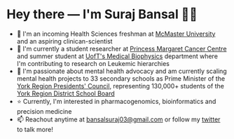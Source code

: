 # Hey there — I'm **Suraj Bansal** 👋🏽

- 🧠 I'm an incoming Health Sciences freshman at [McMaster University](https://bhsc.mcmaster.ca/) and an aspiring clinican-scientist
- 🧬 I'm currently a student researcher at [Princess Margaret Cancer Centre](http://www.jdstemcellresearch.ca/) and summer student at [UofT's Medical Biophysics](https://medbio.utoronto.ca/medical-biophysics) department where I'm contributing to research on Leukemic hierarchies
- 📢 I'm passionate about mental health advocacy and am currently scaling mental health projects to 33 secondary schools as Prime Minister of the [York Region Presidents' Council](http://www.yrdsb.ca/studenttrustees/Pages/York%20Region%20Presidents'%20Council.aspx), representing 130,000+ students of the [York Region District School Board](http://www.yrdsb.ca/Pages/default.aspx)
- ⭐️ Currently, I'm interested in pharmacogenomics, bioinformatics and precision medicine
- 📫 Reachout anytime at bansalsuraj03@gmail.com or follow my [twitter](https://twitter.com/surajbansal2003) to talk more!
<!--- 
- 💡 I'm also interested in global health and I'm currently developing CovBot, an informational chatbot on Messenger and WhatsApp to tackle the proliferation of COVID-19 misinformation in low-income countries

- 📢 I'm passionate about mental health advocacy and am currently scaling mental health projects to 33 secondary schools as Prime Minister of the [York Region Presidents' Council](http://www.yrdsb.ca/studenttrustees/Pages/York%20Region%20Presidents'%20Council.aspx), representing 130,000+ students of the [York Region District School Board](http://www.yrdsb.ca/Pages/default.aspx)
- interested in pharmacogenomics, bioinformatics and precision medicine


- ⭐️ Previously, I've shadowed physicians at [Texas' largest healthcare system](https://www.bswhealth.com/), volunteered with research on VR-assisted endoscopic curriculums at [St. Michael's Research Centre](http://stmichaelshospitalresearch.ca/), organized [Toronto's TEDxYouth conference](https://www.ted.com/tedx/events/31558), applied for MasterChef Junior, trained for a half-marathon, and attended [SHAD](https://www.shad.ca/) at the University of British Columbia
- 📫 Reachout anytime at bansalsuraj03@gmail.com or follow my [twitter](https://twitter.com/surajbansal2003) to talk more!
--->
<!--- 
- 🧬 I'm currently assisting with research mapping variation in Acute Myeloid Leukemia hierarchies to clinical outcomes at [Princess Margaret Cancer Centre](https://www.uhn.ca/PrincessMargaret)
- 🧠 I'm also helping develop data curation tools for bioinformatics pipelines like [CReSCENT](https://crescent.cloud/) at [Princess Margaret Cancer Centre](https://www.uhn.ca/PrincessMargaret)
- 🚀 i recently became interested in social entrepreneurship and startups after attemping to build open-source [self-driving car software](https://ryde.netlify.app/) to democratize autonomous vehicles
- 📢 I'm passionate about mental health advocacy and am currently scaling mental health projects to 33 secondary schools as Prime Minister of the [York Region Presidents' Council](http://www.yrdsb.ca/studenttrustees/Pages/York%20Region%20Presidents'%20Council.aspx), representing 130,000+ students of the [York Region District School Board](http://www.yrdsb.ca/Pages/default.aspx)
- 💡 I'm also interested in systems innovation and have conducted consulting projects for [Sidewalk Labs](https://drive.google.com/file/d/10nBSPSkaKlkVn7yOUCLjWkNUwt6DJEsD/view) and [Kidogo](https://drive.google.com/file/d/1ue5RfyYFE2QTbJ5lkTYrK-3QUvUVH_i8/view)
- 🤔 My research interests include pharmacogenomics, bioinformatics, predictive modelling, precision oncology, systems pharmacology, and global health
- ⭐️ Previously, I've shadowed physicians at [Texas' largest healthcare system](https://www.bswhealth.com/), volunteered with research on VR-assisted endoscopic curriculums at [St. Michael's Research Centre](http://stmichaelshospitalresearch.ca/), organized [Toronto's TEDxYouth conference](https://www.ted.com/tedx/events/31558), and attended [SHAD](https://www.shad.ca/) at the University of British Columbia
- 💬 Ask me about my cooking adventures and failed MasterChef audition, caffeine addiction and coffee brewing journey, favourite guitar covers, or the Chicago Blackhawks!
- 📫 Reachout anytime at bansalsuraj03@gmail.com or follow my [twitter](https://twitter.com/surajbansal2003) to talk more!
--->
